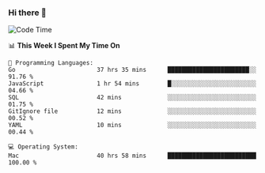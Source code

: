 ### Hi there 👋

<!--
**CrazyCollin/crazycollin** is a ✨ _special_ ✨ repository because its `README.md` (this file) appears on your GitHub profile.

Here are some ideas to get you started:

- 🔭 I’m currently working on ...
- 🌱 I’m currently learning ...
- 👯 I’m looking to collaborate on ...
- 🤔 I’m looking for help with ...
- 💬 Ask me about ...
- 📫 How to reach me: ...
- 😄 Pronouns: ...
- ⚡ Fun fact: ...
-->

<!--START_SECTION:waka-->
![Code Time](http://img.shields.io/badge/Code%20Time-2%2C516%20hrs%2048%20mins-blue)

📊 **This Week I Spent My Time On** 

```text
💬 Programming Languages: 
Go                       37 hrs 35 mins      ███████████████████████░░   91.76 % 
JavaScript               1 hr 54 mins        █░░░░░░░░░░░░░░░░░░░░░░░░   04.66 % 
SQL                      42 mins             ░░░░░░░░░░░░░░░░░░░░░░░░░   01.75 % 
GitIgnore file           12 mins             ░░░░░░░░░░░░░░░░░░░░░░░░░   00.52 % 
YAML                     10 mins             ░░░░░░░░░░░░░░░░░░░░░░░░░   00.44 % 

💻 Operating System: 
Mac                      40 hrs 58 mins      █████████████████████████   100.00 % 
```


<!--END_SECTION:waka-->
